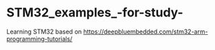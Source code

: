 # STM32_examples_-for-study-

Learning STM32 based on https://deepbluembedded.com/stm32-arm-programming-tutorials/

